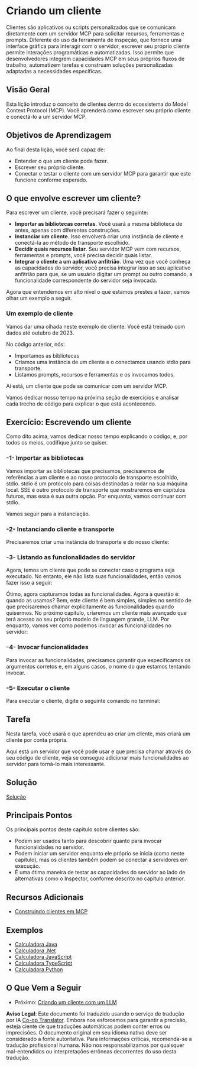 <!--
CO_OP_TRANSLATOR_METADATA:
{
  "original_hash": "a9c3ca25df37dbb4c1518174fc415ce1",
  "translation_date": "2025-05-17T09:36:50+00:00",
  "source_file": "03-GettingStarted/02-client/README.md",
  "language_code": "br"
}
-->
# Criando um cliente

Clientes são aplicativos ou scripts personalizados que se comunicam diretamente com um servidor MCP para solicitar recursos, ferramentas e prompts. Diferente do uso da ferramenta de inspeção, que fornece uma interface gráfica para interagir com o servidor, escrever seu próprio cliente permite interações programáticas e automatizadas. Isso permite que desenvolvedores integrem capacidades MCP em seus próprios fluxos de trabalho, automatizem tarefas e construam soluções personalizadas adaptadas a necessidades específicas.

## Visão Geral

Esta lição introduz o conceito de clientes dentro do ecossistema do Model Context Protocol (MCP). Você aprenderá como escrever seu próprio cliente e conectá-lo a um servidor MCP.

## Objetivos de Aprendizagem

Ao final desta lição, você será capaz de:

- Entender o que um cliente pode fazer.
- Escrever seu próprio cliente.
- Conectar e testar o cliente com um servidor MCP para garantir que este funcione conforme esperado.

## O que envolve escrever um cliente?

Para escrever um cliente, você precisará fazer o seguinte:

- **Importar as bibliotecas corretas**. Você usará a mesma biblioteca de antes, apenas com diferentes construções.
- **Instanciar um cliente**. Isso envolverá criar uma instância de cliente e conectá-la ao método de transporte escolhido.
- **Decidir quais recursos listar**. Seu servidor MCP vem com recursos, ferramentas e prompts, você precisa decidir quais listar.
- **Integrar o cliente a um aplicativo anfitrião**. Uma vez que você conheça as capacidades do servidor, você precisa integrar isso ao seu aplicativo anfitrião para que, se um usuário digitar um prompt ou outro comando, a funcionalidade correspondente do servidor seja invocada.

Agora que entendemos em alto nível o que estamos prestes a fazer, vamos olhar um exemplo a seguir.

### Um exemplo de cliente

Vamos dar uma olhada neste exemplo de cliente:
Você está treinado com dados até outubro de 2023.

No código anterior, nós:

- Importamos as bibliotecas
- Criamos uma instância de um cliente e o conectamos usando stdio para transporte.
- Listamos prompts, recursos e ferramentas e os invocamos todos.

Aí está, um cliente que pode se comunicar com um servidor MCP.

Vamos dedicar nosso tempo na próxima seção de exercícios e analisar cada trecho de código para explicar o que está acontecendo.

## Exercício: Escrevendo um cliente

Como dito acima, vamos dedicar nosso tempo explicando o código, e, por todos os meios, codifique junto se quiser.

### -1- Importar as bibliotecas

Vamos importar as bibliotecas que precisamos, precisaremos de referências a um cliente e ao nosso protocolo de transporte escolhido, stdio. stdio é um protocolo para coisas destinadas a rodar na sua máquina local. SSE é outro protocolo de transporte que mostraremos em capítulos futuros, mas essa é sua outra opção. Por enquanto, vamos continuar com stdio.

Vamos seguir para a instanciação.

### -2- Instanciando cliente e transporte

Precisaremos criar uma instância do transporte e do nosso cliente:

### -3- Listando as funcionalidades do servidor

Agora, temos um cliente que pode se conectar caso o programa seja executado. No entanto, ele não lista suas funcionalidades, então vamos fazer isso a seguir:

Ótimo, agora capturamos todas as funcionalidades. Agora a questão é: quando as usamos? Bem, este cliente é bem simples, simples no sentido de que precisaremos chamar explicitamente as funcionalidades quando quisermos. No próximo capítulo, criaremos um cliente mais avançado que terá acesso ao seu próprio modelo de linguagem grande, LLM. Por enquanto, vamos ver como podemos invocar as funcionalidades no servidor:

### -4- Invocar funcionalidades

Para invocar as funcionalidades, precisamos garantir que especificamos os argumentos corretos e, em alguns casos, o nome do que estamos tentando invocar.

### -5- Executar o cliente

Para executar o cliente, digite o seguinte comando no terminal:

## Tarefa

Nesta tarefa, você usará o que aprendeu ao criar um cliente, mas criará um cliente por conta própria.

Aqui está um servidor que você pode usar e que precisa chamar através do seu código de cliente, veja se consegue adicionar mais funcionalidades ao servidor para torná-lo mais interessante.

## Solução

[Solução](./solution/README.md)

## Principais Pontos

Os principais pontos deste capítulo sobre clientes são:

- Podem ser usados tanto para descobrir quanto para invocar funcionalidades no servidor.
- Podem iniciar um servidor enquanto ele próprio se inicia (como neste capítulo), mas os clientes também podem se conectar a servidores em execução.
- É uma ótima maneira de testar as capacidades do servidor ao lado de alternativas como o Inspector, conforme descrito no capítulo anterior.

## Recursos Adicionais

- [Construindo clientes em MCP](https://modelcontextprotocol.io/quickstart/client)

## Exemplos 

- [Calculadora Java](../samples/java/calculator/README.md)
- [Calculadora .Net](../../../../03-GettingStarted/samples/csharp)
- [Calculadora JavaScript](../samples/javascript/README.md)
- [Calculadora TypeScript](../samples/typescript/README.md)
- [Calculadora Python](../../../../03-GettingStarted/samples/python) 

## O Que Vem a Seguir

- Próximo: [Criando um cliente com um LLM](/03-GettingStarted/03-llm-client/README.md)

**Aviso Legal**:
Este documento foi traduzido usando o serviço de tradução por IA [Co-op Translator](https://github.com/Azure/co-op-translator). Embora nos esforcemos para garantir a precisão, esteja ciente de que traduções automáticas podem conter erros ou imprecisões. O documento original em seu idioma nativo deve ser considerado a fonte autoritativa. Para informações críticas, recomenda-se a tradução profissional humana. Não nos responsabilizamos por quaisquer mal-entendidos ou interpretações errôneas decorrentes do uso desta tradução.